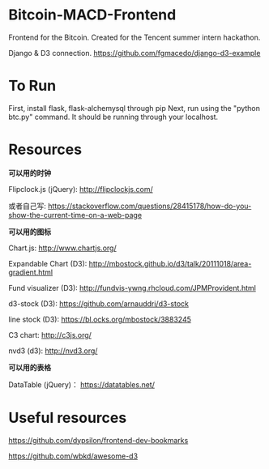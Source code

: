 # Bitcoin-MACD-Frontend
Frontend for the Bitcoin. Created for the Tencent summer intern hackathon.

Django & D3 connection.
https://github.com/fgmacedo/django-d3-example

# To Run

First, install flask, flask-alchemysql through pip
Next, run using the "python btc.py" command. It should be running through your localhost.

# Resources

**可以用的时钟**

Flipclock.js (jQuery):
http://flipclockjs.com/

或者自己写:
https://stackoverflow.com/questions/28415178/how-do-you-show-the-current-time-on-a-web-page

**可以用的图标**

Chart.js:
http://www.chartjs.org/

Expandable Chart (D3):
http://mbostock.github.io/d3/talk/20111018/area-gradient.html

Fund visualizer (D3):
http://fundvis-ywng.rhcloud.com/JPMProvident.html

d3-stock (D3):
https://github.com/arnauddri/d3-stock

line stock (D3):
https://bl.ocks.org/mbostock/3883245

C3 chart:
http://c3js.org/

nvd3 (d3):
http://nvd3.org/

**可以用的表格**

DataTable (jQuery)：
https://datatables.net/

# Useful resources

https://github.com/dypsilon/frontend-dev-bookmarks

https://github.com/wbkd/awesome-d3
